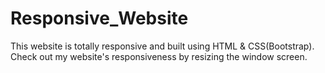 # Responsive_Website
This website is totally responsive and built using HTML &amp; CSS(Bootstrap). Check out my website's responsiveness by resizing the window screen.

